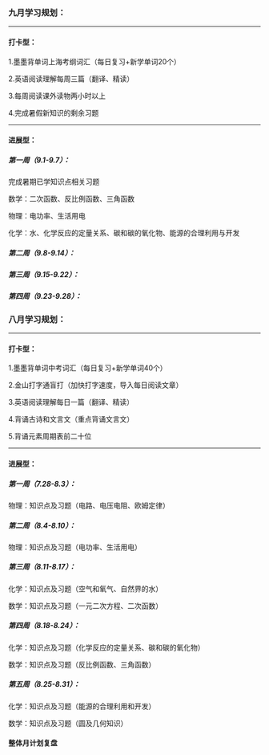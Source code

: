 ### 九月学习规划：

------

#### 打卡型：

1.墨墨背单词上海考纲词汇（每日复习+新学单词20个）

2.英语阅读理解每周三篇（翻译、精读）

3.每周阅读课外读物两小时以上

4.完成暑假新知识的剩余习题

------

#### 进展型：

##### 第一周（9.1-9.7）：

完成暑期已学知识点相关习题

数学：二次函数、反比例函数、三角函数

物理：电功率、生活用电

化学：水、化学反应的定量关系、碳和碳的氧化物、能源的合理利用与开发

##### 第二周（9.8-9.14）：

##### 第三周（9.15-9.22）：

##### 第四周（9.23-9.28）：



### 八月学习规划：

------

#### 打卡型：

 1.墨墨背单词中考词汇（每日复习+新学单词40个）

 2.金山打字通盲打（加快打字速度，导入每日阅读文章）

 3.英语阅读理解每日一篇（翻译、精读）

 4.背诵古诗和文言文（重点背诵文言文）

 5.背诵元素周期表前二十位

------

#### 进展型：

##### 第一周（7.28-8.3）：

物理：知识点及习题（电路、电压电阻、欧姆定律）

##### 第二周（8.4-8.10）：

物理：知识点及习题（电功率、生活用电）

##### 第三周（8.11-8.17）：

化学：知识点及习题（空气和氧气、自然界的水）

数学：知识点及习题（一元二次方程、二次函数）

##### 第四周（8.18-8.24）：

化学：知识点及习题（化学反应的定量关系、碳和碳的氧化物）

数学：知识点及习题（反比例函数、三角函数）

##### 第五周（8.25-8.31）：

化学：知识点及习题（能源的合理利用和开发）

数学：知识点及习题（圆及几何知识）

####  整体月计划复盘

